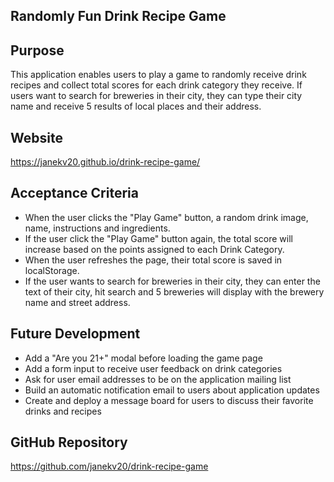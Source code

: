 ## Randomly Fun Drink Recipe Game

## Purpose
This application enables users to play a game to randomly receive drink recipes and collect total scores for each drink category they receive. If users want to search for breweries in their city, they can type their city name and receive 5 results of local places and their address.

## Website
https://janekv20.github.io/drink-recipe-game/

## Acceptance Criteria

* When the user clicks the "Play Game" button, a random drink image, name, instructions and ingredients. 
* If the user click the "Play Game" button again, the total score will increase based on the points assigned to each Drink Category. 
* When the user refreshes the page, their total score is saved in localStorage. 
* If the user wants to search for breweries in their city, they can enter the text of their city, hit search and 5 breweries will display with the brewery name and street address.

## Future Development

* Add a "Are you 21+" modal before loading the game page 
* Add a form input to receive user feedback on drink categories 
* Ask for user email addresses to be on the application mailing list 
* Build an automatic notification email to users about application updates 
* Create and deploy a message board for users to discuss their favorite drinks and recipes

## GitHub Repository
https://github.com/janekv20/drink-recipe-game
